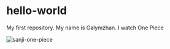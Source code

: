 # hello-world
My first repository.
My name is Galymzhan. I watch One Piece

![sanji-one-piece](https://user-images.githubusercontent.com/122587918/212268379-e0bc2643-7b97-412d-a3cd-ca8606a968ba.gif)
